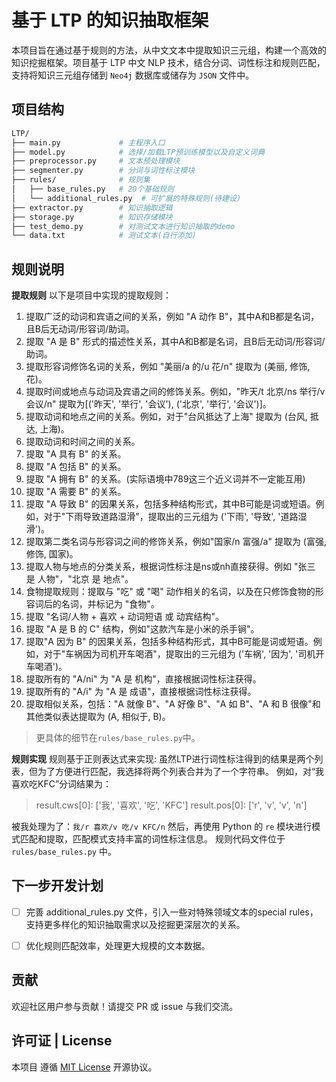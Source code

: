 # 基于 LTP 的知识抽取框架

本项目旨在通过基于规则的方法，从中文文本中提取知识三元组，构建一个高效的知识挖掘框架。项目基于 LTP 中文 NLP 技术，结合分词、词性标注和规则匹配，支持将知识三元组存储到 `Neo4j` 数据库或储存为 `JSON` 文件中。

## 项目结构
```bash
LTP/
├── main.py             # 主程序入口
├── model.py            # 选择/加载LTP预训练模型以及自定义词典
├── preprocessor.py     # 文本预处理模块
├── segmenter.py        # 分词与词性标注模块
├── rules/              # 规则集
│   ├── base_rules.py   # 20个基础规则
│   └── additional_rules.py  # 可扩展的特殊规则(待建设)
├── extractor.py        # 知识抽取逻辑
├── storage.py          # 知识存储模块
├── test_demo.py        # 对测试文本进行知识抽取的demo
└── data.txt            # 测试文本(自行添加)
```

## 规则说明
**提取规则**
以下是项目中实现的提取规则：
1. 提取广泛的动词和宾语之间的关系，例如 "A 动作 B"，其中A和B都是名词，且B后无动词/形容词/助词。
2. 提取 "A 是 B" 形式的描述性关系，其中A和B都是名词，且B后无动词/形容词/助词。
3. 提取形容词修饰名词的关系，例如 "美丽/a 的/u 花/n" 提取为 (美丽, 修饰, 花)。
4. 提取时间或地点与动词及宾语之间的修饰关系。例如，"昨天/t 北京/ns 举行/v 会议/n" 提取为[('昨天', '举行', '会议'), ('北京', '举行', '会议')]。
5. 提取动词和地点之间的关系。例如，对于"台风抵达了上海" 提取为 (台风, 抵达, 上海)。
6. 提取动词和时间之间的关系。
7. 提取 "A 具有 B" 的关系。
8. 提取 "A 包括 B" 的关系。
9. 提取 "A 拥有 B" 的关系。(实际语境中789这三个近义词并不一定能互用)
10. 提取 "A 需要 B" 的关系。
11. 提取 "A 导致 B" 的因果关系，包括多种结构形式，其中B可能是词或短语。例如，对于"下雨导致道路湿滑"，提取出的三元组为 ('下雨', '导致', '道路湿滑')。
12. 提取第二类名词与形容词之间的修饰关系，例如"国家/n 富强/a" 提取为 (富强, 修饰, 国家)。
13. 提取人物与地点的分类关系，根据词性标注是ns或nh直接获得。例如 "张三 是 人物"，"北京 是 地点"。
14. 食物提取规则：提取与 "吃" 或 "喝" 动作相关的名词，以及在只修饰食物的形容词后的名词，并标记为 "食物"。
15. 提取 "名词/人物 + 喜欢 + 动词短语 或 动宾结构"。
16. 提取 "A 是 B 的 C" 结构，例如"这款汽车是小米的杀手锏"。
17. 提取"A 因为 B" 的因果关系，包括多种结构形式，其中B可能是词或短语。例如，对于"车祸因为司机开车喝酒"，提取出的三元组为 ('车祸', '因为', '司机开车喝酒')。
18. 提取所有的 "A/ni" 为 "A 是 机构"，直接根据词性标注获得。
19. 提取所有的 "A/i" 为 "A 是 成语"，直接根据词性标注获得。
20. 提取相似关系，包括："A 就像 B"、"A 好像 B"、"A 如 B"、"A 和 B 很像"和其他类似表达提取为 (A, 相似于, B)。

> 更具体的细节在`rules/base_rules.py`中。

**规则实现**
规则基于正则表达式来实现:
虽然LTP进行词性标注得到的结果是两个列表，但为了方便进行匹配，我选择将两个列表合并为了一个字符串。
例如，对“我喜欢吃KFC”分词结果为：
> result.cws[0]: ['我', '喜欢', '吃', 'KFC']
> result.pos[0]: ['r', 'v', 'v', 'n']

被我处理为了：`我/r 喜欢/v 吃/v KFC/n`
然后，再使用 Python 的 `re` 模块进行模式匹配和提取，匹配模式支持丰富的词性标注信息。
规则代码文件位于 `rules/base_rules.py` 中。


## 下一步开发计划
- [ ] 完善 additional_rules.py 文件，引入一些对特殊领域文本的special rules，支持更多样化的知识抽取需求以及挖掘更深层次的关系。

- [ ] 优化规则匹配效率，处理更大规模的文本数据。

## 贡献
欢迎社区用户参与贡献！请提交 PR 或 issue 与我们交流。

## 许可证 | License
本项目 遵循 [MIT License](https://github.com/octal-zhihao/MagiLearn/blob/main/LICENSE) 开源协议。